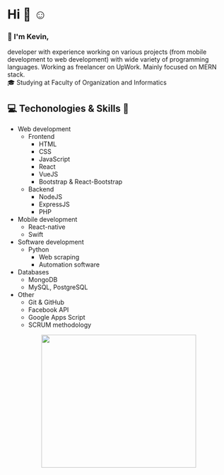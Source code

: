 # Hi :wave: :relaxed: <br/>
### :raising_hand: I'm Kevin,
developer with experience working on various projects (from mobile development to web development) with wide variety of programming languages. Working as freelancer on UpWork. Mainly focused on MERN stack. <br/>
:mortar_board: Studying at Faculty of Organization and Informatics
## :computer: Techonologies & Skills :wrench: <br/>
* Web development
  * Frontend
    * HTML
    * CSS
    * JavaScript
    * React
    * VueJS
    * Bootstrap & React-Bootstrap
  * Backend
    * NodeJS 
    * ExpressJS
    * PHP
* Mobile development
  * React-native
  * Swift
* Software development
  * Python 
    * Web scraping
    * Automation software
* Databases
  * MongoDB
  * MySQL, PostgreSQL 
* Other
  * Git & GitHub
  * Facebook API
  * Google Apps Script
  * SCRUM methodology
 
<p align="center">
<img src="https://user-images.githubusercontent.com/57373099/101802083-56b23580-3b0f-11eb-99be-60a24aa72b3e.png" width="350" height="300" align="center">
</p>
